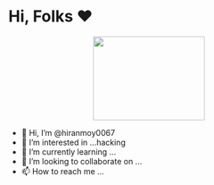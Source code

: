 # Hi, Folks ❤️ 
<p align=center> <img src=https://github.com/soo-more/hiranmoy0067/blob/main/script/dragon.gif width="200" height="150" /> <br>

- 👋 Hi, I’m @hiranmoy0067
- 👀 I’m interested in ...hacking
- 🌱 I’m currently learning ...
- 💞️ I’m looking to collaborate on ...
- 📫 How to reach me ...

<!---
hiranmoy0067/hiranmoy0067 is a ✨ special ✨ repository because its `README.md` (this file) appears on your GitHub profile.
You can click the Preview link to take a look at your changes.
--->
